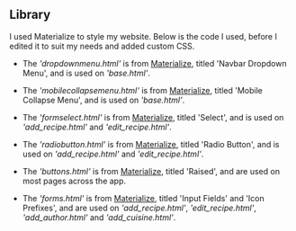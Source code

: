 ## Library

I used Materialize to style my website. Below is the code I used, before I edited it to suit my needs and added custom CSS.

* The *'dropdownmenu.html'* is from [Materialize](https://materializecss.com/navbar.html), titled 'Navbar Dropdown Menu', and is used on *'base.html'*.

* The *'mobilecollapsemenu.html'* is from [Materialize](https://materializecss.com/navbar.html), titled 'Mobile Collapse Menu', and is used on *'base.html'*.

* The *'formselect.html'* is from [Materialize](https://materializecss.com/select.html), titled 'Select', and is used on *'add_recipe.html'* and *'edit_recipe.html'*.

* The *'radiobutton.html'* is from [Materialize](https://materializecss.com/radio-buttons.html), titled 'Radio Button', and is used on *'add_recipe.html'* and *'edit_recipe.html'*.

* The *'buttons.html'* is from [Materialize](https://materializecss.com/buttons.html), titled 'Raised', and are used on most pages across the app.

* The *'forms.html'* is from [Materialize](https://materializecss.com/text-inputs.html), titled 'Input Fields' and 'Icon Prefixes', and are used on  *'add_recipe.html'*, *'edit_recipe.html'*, *'add_author.html'* and *'add_cuisine.html'*.
